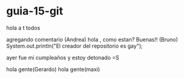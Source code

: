 # guia-15-git

hola a t  todos

agregando comentario (Andrea)
hola , como estan?
Buenas!! (Bruno)
System.out.println("El creador del repositorio es gay");

ayer fue mi cumpleaños y estoy detonado =S


hola gente(Gerardo)
hola gente(maxi)


